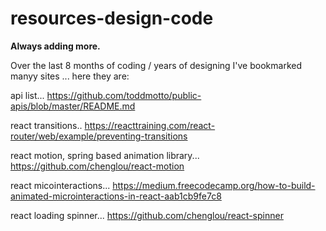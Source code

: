 # resources-design-code

**Always adding more.**

Over the last 8 months of coding / years of designing I've bookmarked manyy sites ... here they are:

api list...
https://github.com/toddmotto/public-apis/blob/master/README.md

react transitions..
https://reacttraining.com/react-router/web/example/preventing-transitions

react motion, spring based animation library...
https://github.com/chenglou/react-motion

react micointeractions...
https://medium.freecodecamp.org/how-to-build-animated-microinteractions-in-react-aab1cb9fe7c8

react loading spinner...
https://github.com/chenglou/react-spinner

